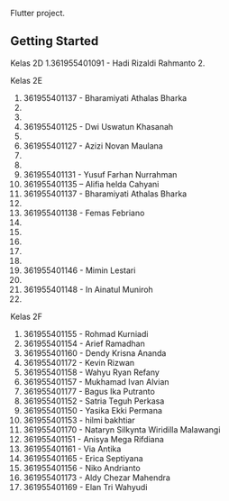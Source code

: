 Flutter project.

## Getting Started

Kelas 2D
1.361955401091 - Hadi Rizaldi Rahmanto
2. 

Kelas 2E
1. 361955401137 - Bharamiyati Athalas Bharka
2.
3.
4. 361955401125 - Dwi Uswatun Khasanah
5.
6. 361955401127 - Azizi Novan Maulana
7.
8.
9. 361955401131 - Yusuf Farhan Nurrahman
12. 361955401135 – Alifia helda Cahyani
14. 361955401137 - Bharamiyati Athalas Bharka
15.
16. 361955401138 - Femas Febriano
17.
18.
19.
20.
21.
22. 361955401146 - Mimin Lestari
23.
24. 361955401148 - In Ainatul Muniroh
25.


Kelas 2F
1. 361955401155 - Rohmad Kurniadi
2. 361955401154 - Arief Ramadhan
3. 361955401160 - Dendy Krisna Ananda
4. 361955401172 - Kevin Rizwan
5. 361955401158 - Wahyu Ryan Refany
6. 361955401157 - Mukhamad Ivan Alvian
7. 361955401177 - Bagus Ika Putranto
8. 361955401152 - Satria Teguh Perkasa
9. 361955401150 - Yasika Ekki Permana
10. 361955401153 - hilmi bakhtiar
11. 361955401170 - Nataryn Silkynta Wiridilla Malawangi
12. 361955401151 - Anisya Mega Rifdiana
13. 361955401161 - Via Antika
14. 361955401165 - Erica Septiyana
15. 361955401156 - Niko Andrianto 
16. 361955401173 - Aldy Chezar Mahendra
17. 361955401169 - Elan Tri Wahyudi
